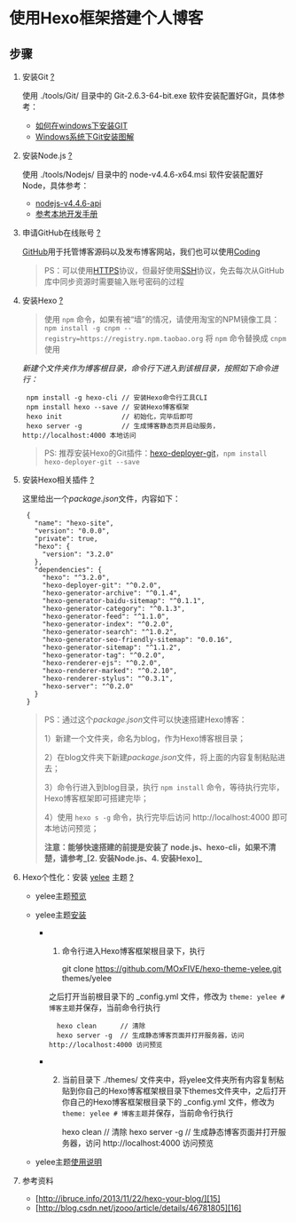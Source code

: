 # 使用Hexo框架搭建个人博客

## 步骤

1. 安装Git [?][1]

	使用 ./tools/Git/ 目录中的 Git-2.6.3-64-bit.exe 软件安装配置好Git，具体参考：
	* [如何在windows下安装GIT][2]
	* [Windows系统下Git安装图解][3]
	
2. 安装Node.js [?][4]
	
	使用 ./tools/Nodejs/ 目录中的 node-v4.4.6-x64.msi 软件安装配置好Node，具体参考：
	* [nodejs-v4.4.6-api][5]
	* [参考本地开发手册][6]
3. 申请GitHub在线账号 [?][7]
	
	[GitHub](http://github.com/)用于托管博客源码以及发布博客网站，我们也可以使用[Coding](http://coding.net/)

	> PS：可以使用[HTTPS](http://www.cnblogs.com/zhcncn/p/3731707.html)协议，但最好使用[SSH](http://blog.csdn.net/keyboardota/article/details/7603630)协议，免去每次从GitHub库中同步资源时需要输入账号密码的过程

4. 安装Hexo [?][8]
	> 使用 `npm` 命令，如果有被“墙”的情况，请使用淘宝的NPM镜像工具：`npm install -g cnpm --registry=https://registry.npm.taobao.org`  将 `npm` 命令替换成 `cnpm` 使用

	*新建个文件夹作为博客根目录，命令行下进入到该根目录，按照如下命令进行：*

		npm install -g hexo-cli	// 安装Hexo命令行工具CLI
		npm install hexo --save	// 安装Hexo博客框架
		hexo init 				// 初始化，完毕后即可
		hexo server -g			// 生成博客静态页并启动服务，http://localhost:4000 本地访问
	
	> PS: 推荐安装Hexo的Git插件：[hexo-deployer-git](http://github.com/hexojs/hexo-deployer-git)，`npm install hexo-deployer-git --save`

5. 安装Hexo相关插件 [?][9]
	
	这里给出一个*package.json*文件，内容如下：

		{
		  "name": "hexo-site",
		  "version": "0.0.0",
		  "private": true,
		  "hexo": {
		    "version": "3.2.0"
		  },
		  "dependencies": {
		    "hexo": "^3.2.0",
		    "hexo-deployer-git": "^0.2.0",
		    "hexo-generator-archive": "^0.1.4",
		    "hexo-generator-baidu-sitemap": "^0.1.1",
		    "hexo-generator-category": "^0.1.3",
		    "hexo-generator-feed": "^1.1.0",
		    "hexo-generator-index": "^0.2.0",
		    "hexo-generator-search": "^1.0.2",
		    "hexo-generator-seo-friendly-sitemap": "0.0.16",
		    "hexo-generator-sitemap": "^1.1.2",
		    "hexo-generator-tag": "^0.2.0",
		    "hexo-renderer-ejs": "^0.2.0",
		    "hexo-renderer-marked": "^0.2.10",
		    "hexo-renderer-stylus": "^0.3.1",
		    "hexo-server": "^0.2.0"
		  }
		}

	> PS：通过这个*package.json*文件可以快速搭建Hexo博客： 
	> 
	> 1）新建一个文件夹，命名为blog，作为Hexo博客根目录；
	> 
	> 2）在blog文件夹下新建*package.json*文件，将上面的内容复制粘贴进去；
	> 
	> 3）命令行进入到blog目录，执行 `npm install` 命令，等待执行完毕，Hexo博客框架即可搭建完毕；
	> 
	> 4）使用 `hexo s -g` 命令，执行完毕后访问 http://localhost:4000 即可本地访问预览；
	> 
	> **注意：能够快速搭建的前提是安装了 node.js、hexo-cli，如果不清楚，请参考_[2. 安装Node.js、4. 安装Hexo]_**

6. Hexo个性化：安装 [yelee][10] 主题 [?][11]

	* yelee主题[预览][12]
	* yelee主题[安装][13]
		* 1) 命令行进入Hexo博客框架根目录下，执行 
			
				git clone https://github.com/MOxFIVE/hexo-theme-yelee.git themes/yelee
			
			之后打开当前根目录下的 _config.yml 文件，修改为 `theme: yelee # 博客主题`并保存，当前命令行执行
				
				hexo clean		// 清除
				hexo server -g	// 生成静态博客页面并打开服务器，访问 http://localhost:4000 访问预览

		* 2) 当前目录下 ./themes/ 文件夹中，将yelee文件夹所有内容复制粘贴到你自己的Hexo博客框架根目录下themes文件夹中，之后打开你自己的Hexo博客框架根目录下的 _config.yml 文件，修改为 `theme: yelee # 博客主题`并保存，当前命令行执行
				
				hexo clean		// 清除
				hexo server -g	// 生成静态博客页面并打开服务器，访问 http://localhost:4000 访问预览

	* yelee主题[使用说明][14]

7. 参考资料

	* [http://ibruce.info/2013/11/22/hexo-your-blog/][15]
	* [http://blog.csdn.net/jzooo/article/details/46781805][16]

[1]: http://baike.baidu.com/link?url=q2K7vqCXq55cwR_wFr0Q65PprJbOdNGA7vuKbIe97lgcPctZFUN603xGb6Ilo5C8JVN9ifdsaNaHBakeEb3CrRemVFBuP-e_q4vkGVOANpK		"Git介绍"
[2]: http://jingyan.baidu.com/article/90895e0fb3495f64ed6b0b50.html																					"如何在windows下安装GIT"
[3]: http://blog.csdn.net/jiguanghoverli/article/details/7902791 																					"Windows系统下Git安装图解"
[4]: http://baike.baidu.com/link?url=dEE65i0ySZgY1l98IqotYwHstkQR61z-wJICadvqMl-8DFXhv_VuVUq_95VmAbV3JESZtutlhdYoYbotKbjg6a 							"Node.js"
[5]: https://nodejs.org/dist/v4.4.6/docs/api/ 																										"nodejs-v4.4.6-api"
[6]: ./tools/Nodejs/nodejs-v4.4.6-api/all.html 																										"参考本地开发手册"
[7]: http://baike.baidu.com/link?url=B4WsVB08In3DAAbSPEKIOEiKfz-LrIJo_g6MZavIp4aBc5Xbj0-fig70Y8iQI8VhI-jy8ppvRWmQvzT8zcm7Fa							"申请GitHub在线账号"
[8]: http://jingyan.baidu.com/article/a378c96093ef51b328283026.html																					"安装Hexo"
[9]: http://hexo.io/plugins/																														"安装Hexo相关插件"
[10]: http://github.com/MOxFIVE/hexo-theme-yelee																										"yelee"
[11]: http://hexo.io/themes/																														"Hexo个性化：安装yelee主题"
[12]: http://moxfive.xyz/																															"yelee主题预览"
[13]: http://github.com/MOxFIVE/hexo-theme-yelee																										"yelee主题安装"
[14]: http://moxfive.coding.me/yelee/																												"yelee主题使用说明"
[15]: http://ibruce.info/2013/11/22/hexo-your-blog/																									"搭建你的Hexo"
[16]: http://blog.csdn.net/jzooo/article/details/46781805																							"零基础免费搭建个人博客-hexo+github"

